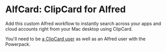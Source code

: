 # AlfCard: ClipCard for Alfred

Add this custom Alfred workflow to instantly search across your apps and cloud accounts right from your Mac desktop using ClipCard.

You'll need to be [a ClipCard user](http://www.clipcard.com) as well as an Alfred user with the Powerpack.
